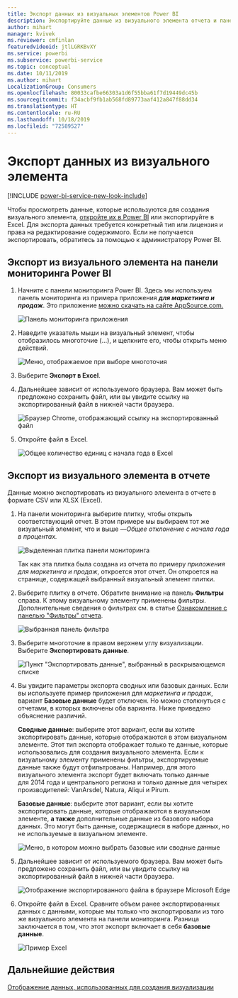 ```yaml
---
title: Экспорт данных из визуальных элементов Power BI
description: Экспортируйте данные из визуального элемента отчета и панели мониторинга и просмотрите их в Excel.
author: mihart
manager: kvivek
ms.reviewer: cmfinlan
featuredvideoid: jtlLGRKBvXY
ms.service: powerbi
ms.subservice: powerbi-service
ms.topic: conceptual
ms.date: 10/11/2019
ms.author: mihart
LocalizationGroup: Consumers
ms.openlocfilehash: 80033cafbe66303a1d6f55bba61f7d19449dc45b
ms.sourcegitcommit: f34acbf9fb1ab568fd89773aaf412a847f88dd34
ms.translationtype: HT
ms.contentlocale: ru-RU
ms.lasthandoff: 10/18/2019
ms.locfileid: "72589527"
---
```

# <a name="export-data-from-a-visual"></a>Экспорт данных из визуального элемента

[!INCLUDE [power-bi-service-new-look-include](../includes/power-bi-service-new-look-include.md)]

Чтобы просмотреть данные, которые используются для создания визуального элемента, [откройте их в Power BI](end-user-show-data.md) или экспортируйте в Excel. Для экспорта данных требуется конкретный тип или лицензия и права на редактирование содержимого. Если не получается экспортировать, обратитесь за помощью к администратору Power BI. 

## <a name="from-a-visual-on-a-power-bi-dashboard"></a>Экспорт из визуального элемента на панели мониторинга Power BI

1. Начните с панели мониторинга Power BI. Здесь мы используем панель мониторинга из примера приложения ***для маркетинга и продаж***. Это приложение [можно скачать на сайте AppSource.com.](https://appsource.microsoft.com/en-us/product/power-bi/microsoft-retail-analysis-sample.salesandmarketingsample-preview?flightCodes=e2b06c7a-a438-4d99-9eb6-4324ce87f282)

    ![Панель мониторинга приложения](media/end-user-export/power-bi-dashboards.png)

2. Наведите указатель мыши на визуальный элемент, чтобы отобразилось многоточие (...), и щелкните его, чтобы открыть меню действий.

    ![Меню, отображаемое при выборе многоточия](media/end-user-export/power-bi-action-menu.png)

3. Выберите **Экспорт в Excel**.

4. Дальнейшее зависит от используемого браузера. Вам может быть предложено сохранить файл, или вы увидите ссылку на экспортированный файл в нижней части браузера. 

    ![Браузер Chrome, отображающий ссылку на экспортированный файл](media/end-user-export/power-bi-dashboard-exports.png)

5. Откройте файл в Excel.  

    ![Общее количество единиц с начала года в Excel](media/end-user-export/power-bi-excel.png)


## <a name="from-a-visual-in-a-report"></a>Экспорт из визуального элемента в отчете
Данные можно экспортировать из визуального элемента в отчете в формате CSV или XLSX (Excel). 

1. На панели мониторинга выберите плитку, чтобы открыть соответствующий отчет.  В этом примере мы выбираем тот же визуальный элемент, что и выше —*Общее отклонение с начала года в процентах.* 

    ![Выделенная плитка панели мониторинга](media/end-user-export/power-bi-export-reports.png)

    Так как эта плитка была создана из отчета по примеру *приложения для маркетинга и продаж*, откроется этот отчет. Он откроется на странице, содержащей выбранный визуальный элемент плитки. 

2. Выберите плитку в отчете. Обратите внимание на панель **Фильтры** справа. К этому визуальному элементу применены фильтры. Дополнительные сведения о фильтрах см. в статье [Ознакомление с панелью "Фильтры" отчета](end-user-report-filter.md).

    ![Выбранная панель фильтра](media/end-user-export/power-bi-export-filter.png)


3. Выберите многоточие в правом верхнем углу визуализации. Выберите **Экспортировать данные**.

    ![Пункт "Экспортировать данные", выбранный в раскрывающемся списке](media/end-user-export/power-bi-export-report.png)

4. Вы увидите параметры экспорта сводных или базовых данных. Если вы используете пример приложения для *маркетинга и продаж*, вариант **Базовые данные** будет отключен. Но можно столкнуться с отчетами, в которых включены оба варианта. Ниже приведено объяснение различий.

    **Сводные данные**: выберите этот вариант, если вы хотите экспортировать данные, которые отображаются в этом визуальном элементе.  Этот тип экспорта отображает только те данные, которые использовались для создания визуального элемента. Если к визуальному элементу применены фильтры, экспортируемые данные также будут отфильтрованы. Например, для этого визуального элемента экспорт будет включать только данные для 2014 года и центрального региона и только данные для четырех производителей: VanArsdel, Natura, Aliqui и Pirum.
  

    **Базовые данные**: выберите этот вариант, если вы хотите экспортировать данные, которые отображаются в визуальном элементе, **а также** дополнительные данные из базового набора данных.  Это могут быть данные, содержащиеся в наборе данных, но не используемые в визуальном элементе. 

    ![Меню, в котором можно выбрать базовые или сводные данные](media/end-user-export/power-bi-export-option.png)

5. Дальнейшее зависит от используемого браузера. Вам может быть предложено сохранить файл, или вы увидите ссылку на экспортированный файл в нижней части браузера. 

    ![Отображение экспортированного файла в браузере Microsoft Edge](media/end-user-export/power-bi-export-edge-browser.png)


6. Откройте файл в Excel. Сравните объем ранее экспортированных данных с данными, которые мы только что экспортировали из того же визуального элемента на панели мониторинга. Разница заключается в том, что этот экспорт включает в себя **базовые данные**. 

    ![Пример Excel](media/end-user-export/power-bi-underlying.png)

## <a name="next-steps"></a>Дальнейшие действия

[Отображение данных, использованных для создания визуализации](end-user-show-data.md)